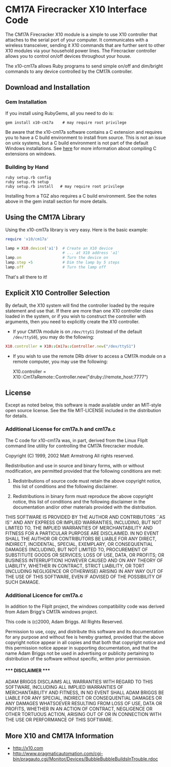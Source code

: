 # CM17A Firecracker X10 Interface Code

The CM17A Firecracker X10 module is a simple to use X10 controller
that attaches to the serial port of your computer.  It communicates
with a wireless transceiver, sending it X10 commands that are further
sent to other X10 modules via your household power lines.  The
Firecracker controller allows you to control on/off devices throughout
your house.

The x10-cm17a allows Ruby programs to send simple on/off and
dim/bright commands to any device controlled by the CM17A controller.

## Download and Installation

### Gem Installation

If you install using RubyGems, all you need to do is:

    gem install x10-cm17a    # may require root privilege

Be aware that the x10-cm17a software contains a C extension and
requires you to have a C build environment to install from
source. This is not an issue on unix systems, but a C build
environment is not part of the default Windows installations.  See
[here](http://rubygarden.org/ruby?WindowsCompiler) for more information
about compiling C extensions on windows.

### Building by Hand

    ruby setup.rb config
    ruby setup.rb setup
    ruby setup.rb install   # may require root privilege

Installing from a TGZ also requires a C build environment.  See the
notes above in the gem install section for more details.

## Using the CM17A Library

Using the x10-cm17a library is very easy.  Here is the basic example:

```ruby
require 'x10/cm17a'

lamp = X10.device('a1')  # Create an X10 device
                         # ... at X10 address 'a1'
lamp.on                  # Turn the device on
lamp.step -5             # Dim the lamp by 5 steps
lamp.off                 # Turn the lamp off
```

That's all there to it!

## Explicit X10 Controller Selection

By default, the X10 system will find the controller loaded by the
require statement and use that.  If there are more than one X10
controller class loaded in the system, or if you wish to construct the
controller with arguments, then you need to explicitly create the X10
controller.

* If your CM17A module is on `/dev/ttyS1` (instead of the
  default `/dev/ttyS0`), you may do the following:

```ruby
X10.controller = X10::Cm17a::Controller.new("/dev/ttyS1")
```

* If you wish to use the remote DRb driver to access a CM17A module on
  a remote computer, you may use the following:

    X10.controller =
      X10::Cm17aRemote::Controller.new("druby://remote_host:7777")

## License

Except as noted below, this software is made available under an
MIT-style open source license. See the file MIT-LICENSE included in
the distribution for details.

### Additional License for cm17a.h and cm17a.c

The C code for x10-cm17a was, in part, derived from the Linux FlipIt
command line utility for controlling the CM17A firecracker module.

  Copyright (C) 1999, 2002 Matt Armstrong
  All rights reserved.

  Redistribution and use in source and binary forms, with or
  without modification, are permitted provided that the
  following conditions are met:

  1. Redistributions of source code must retain the above
     copyright notice, this list of conditions and the following
     disclaimer.

  2. Redistributions in binary form must reproduce the above
     copyright notice, this list of conditions and the following
     disclaimer in the documentation and/or other materials
     provided with the distribution.

  THIS SOFTWARE IS PROVIDED BY THE AUTHOR AND CONTRIBUTORS ``AS
  IS'' AND ANY EXPRESS OR IMPLIED WARRANTIES, INCLUDING, BUT NOT LIMITED TO, THE
  IMPLIED WARRANTIES OF MERCHANTABILITY AND FITNESS FOR A PARTICULAR PURPOSE
  ARE DISCLAIMED.  IN NO EVENT SHALL THE AUTHOR OR CONTRIBUTORS BE
  LIABLE FOR ANY DIRECT, INDIRECT, INCIDENTAL, SPECIAL, EXEMPLARY,
  OR CONSEQUENTIAL DAMAGES (INCLUDING, BUT NOT LIMITED TO,
  PROCUREMENT OF SUBSTITUTE GOODS OR SERVICES; LOSS OF USE, DATA,
  OR PROFITS; OR BUSINESS INTERRUPTION) HOWEVER CAUSED AND ON ANY
  THEORY OF LIABILITY, WHETHER IN CONTRACT, STRICT LIABILITY, OR
  TORT (INCLUDING NEGLIGENCE OR OTHERWISE) ARISING IN ANY WAY OUT
  OF THE USE OF THIS SOFTWARE, EVEN IF ADVISED OF THE POSSIBILITY
  OF SUCH DAMAGE.

### Additional Licence for cm17a.c

In addition to the FlipIt project, the windows compatibility code was
derived from Adam Brigg's CM17A windows project.

  This code is (c)2000, Adam Briggs. All Rights Reserved.

  Permission to use, copy, and distribute this software and its
  documentation for any purpose and without fee is hereby granted,
  provided that the above copyright notice appear in all copies
  and that both that copyright notice and this permission notice
  appear in supporting documentation, and that the name Adam
  Briggs not be used in advertising or publicity pertaining to
  distribution of the software without specific, written prior
  permission.

#### *** DISCLAIMER ***

  ADAM BRIGGS DISCLAIMS ALL WARRANTIES WITH REGARD TO THIS
  SOFTWARE, INCLUDING ALL IMPLIED WARRANTIES OF MERCHANTABILITY
  AND FITNESS, IN NO EVENT SHALL ADAM BRIGGS BE LIABLE FOR ANY
  SPECIAL, INDIRECT OR CONSEQUENTIAL DAMAGES OR ANY DAMAGES
  WHATSOEVER RESULTING FROM LOSS OF USE, DATA OR PROFITS, WHETHER
  IN AN ACTION OF CONTRACT, NEGLIGENCE OR OTHER TORTUOUS ACTION,
  ARISING OUT OF OR IN CONNECTION WITH THE USE OR PERFORMANCE OF
  THIS SOFTWARE.

## More X10 and CM17A Information

* http://x10.com
* http://www.pragmaticautomation.com/cgi-bin/pragauto.cgi/Monitor/Devices/BubbleBubbleBuildsInTrouble.rdoc
